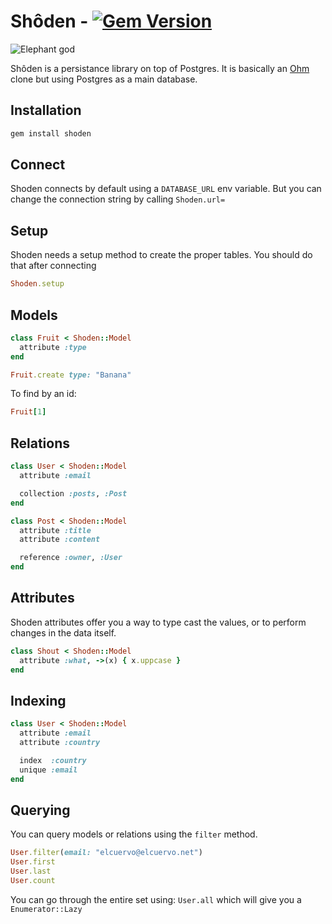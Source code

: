 # Shôden - [![Gem Version](https://badge.fury.io/rb/shoden.svg)](http://badge.fury.io/rb/shoden)

![Elephant god](http://www.redprintdna.com/wp-content/uploads/2011/09/L-Elephant-Against-Sky.jpg)

Shôden is a persistance library on top of Postgres.
It is basically an [Ohm](https://github.com/soveran/ohm) clone but using
Postgres as a main database.

## Installation

```bash
gem install shoden
```

## Connect

Shoden connects by default using a `DATABASE_URL` env variable.
But you can change the connection string by calling `Shoden.url=`

## Setup

Shoden needs a setup method to create the proper tables.
You should do that after connecting

```ruby
Shoden.setup
```

## Models

```ruby
class Fruit < Shoden::Model
  attribute :type
end
```

```ruby
Fruit.create type: "Banana"
```

To find by an id:

```ruby
Fruit[1]
```

## Relations

```ruby
class User < Shoden::Model
  attribute :email

  collection :posts, :Post
end

class Post < Shoden::Model
  attribute :title
  attribute :content

  reference :owner, :User
end
```

## Attributes

Shoden attributes offer you a way to type cast the values, or to perform changes
in the data itself.

```ruby
class Shout < Shoden::Model
  attribute :what, ->(x) { x.uppcase }
end
```

## Indexing

```ruby
class User < Shoden::Model
  attribute :email
  attribute :country

  index  :country
  unique :email
end
```

## Querying

You can query models or relations using the `filter` method.

```ruby
User.filter(email: "elcuervo@elcuervo.net")
User.first
User.last
User.count
```

You can go through the entire set using: `User.all` which will give you a
`Enumerator::Lazy`
